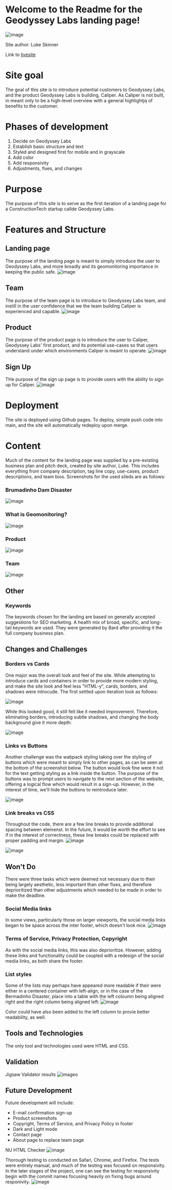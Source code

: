 # Welcome to the Readme for the Geodyssey Labs landing page!
![image](https://github.com/laskinner/geodyssay-labs-landing/assets/1858258/d3d74ee0-74a7-4ae7-868e-a4f5ffd211f7)

Site author: Luke Skinner

Link to [livesite](https://laskinner.github.io/geodyssay-labs-landing/)

# Site goal
The goal of this site is to introduce potential customers to Geodyssey Labs, and the product Geodyssey Labs is building, Caliper. As Caliper is not built, in meant only to be a high-level overview with a general highlightjq of benefits to the customer.

# Phases of development
1) Decide on Geodyssey Labs
2) Establish basic structure and text
3) Styled and designed first for mobile and in grayscale
4) Add color
5) Add responsivity
6) Adjustments, fixes, and changes

# Purpose
The purpose of this site is to serve as the first iteration of a landing page for a ConstructionTech startup callde Geodyssey Labs.

# Features and Structure

## Landing page
The purpose of the landing page is meant to simply introduce the user to Geodyssey Labs, and more broadly and its geomonitoring importance in keeping the public safe.
![image](https://github.com/laskinner/geodyssay-labs-landing/assets/1858258/c05d5853-b1d8-4d09-af1b-a62c282ee2f3)

## Team
The purpose of the team page is to introduce to Geodyssey Labs team, and instill in the user confidence that we the team building Caliper is experienced and capable.
![image](https://github.com/laskinner/geodyssay-labs-landing/assets/1858258/9ef24202-bd42-40c8-a41b-93ccc3bbc40c)

## Product
The purpose of the product page is to introduce the user to Caliper, Geodyssey Labs' first product, and its potential use-cases so that users understand under which environments Caliper is meant to operate.
![image](https://github.com/laskinner/geodyssay-labs-landing/assets/1858258/01d4969d-7571-4dc5-9497-96ec633d233f)

## Sign Up
THe purpose of the sign up page is to provide users with the ability to sign up for Caliper.
![image](https://github.com/laskinner/geodyssay-labs-landing/assets/1858258/3885cd5a-1e59-4971-a179-9e5487f9f1cc)

# Deployment
The site is deployed using Github pages. To deploy, simple push code into main, and the site will automatically redeploy upon merge.

# Content
Much of the content for the landing page was supplied by a pre-existing business plan and pitch deck, created by site author, Luke. This includes everything from company description, tag line copy, use-cases, product descriptions, and team bios. Screenshots for the used sileds are as follows:
### Brumadinho Dam Disaster
![image](https://github.com/laskinner/geodyssay-labs-landing/assets/1858258/33d37c74-aa94-4515-9d40-e4dc332320de)

### What is Geomonitoring?
![image](https://github.com/laskinner/geodyssay-labs-landing/assets/1858258/825e046c-c2b6-4957-942a-de43c8c38071)

### Product
![image](https://github.com/laskinner/geodyssay-labs-landing/assets/1858258/a6e07e6c-7712-4f0e-b61b-10c5a614879f)

### Team
![image](https://github.com/laskinner/geodyssay-labs-landing/assets/1858258/fe3455f0-4e91-4c61-86ff-5a1da72ed43c)


## Other
### Keywords
The keywords chosen for the landing are based on generally accepted suggestions for SEO marketing. A health mix of broad, specific, and long-tail keywords are used. They were generated by Bard after providing it the full company business plan.

## Changes and Challenges
### Borders vs Cards
One major was the overall look and feel of the site. While attempting to introduce cards and containers in order to provide more modern styling, and make the site look and feel less "HTML-y", cards, borders, and shadows were introcude. The first settled upon iteration look as follows:


![image](https://github.com/laskinner/geodyssay-labs-landing/assets/1858258/91b76eb2-b401-4411-8aa4-ede76a758991)


While this looked good, it still felt like it needed improvement. Therefore, eliminating borders, introducing subtle shadows, and changing the body background give it more depth:


![image](https://github.com/laskinner/geodyssay-labs-landing/assets/1858258/83ebe078-489c-497c-8d06-6a099349a47e)

### Links vs Buttons
Another challenge was the wabpack styling taking over the styling of buttons which were meant to simply link to other pages, as can be seen at the bottom of the screenshot below. The button would look fine were it not for the text getting styling as a link inside the button. The purpose of the buttons was to prompt users to navigate to the next section of the website, offering a logical flow which would result in a sign-up. However, in the interest of time, we'll hide the buttons to reintroduce later.


![image](https://github.com/laskinner/geodyssay-labs-landing/assets/1858258/d478013d-014e-4130-a993-948b859c5a57)

### Link breaks vs CSS
Throughout the code, there are a few line breaks to provide additional spacing between elemenst. In the future, it would be worth the effort to see if in the interest of correctness, these line breaks could be replaced with proper padding and margin.
![image](https://github.com/laskinner/geodyssay-labs-landing/assets/1858258/c2ceaf06-13cb-4763-9a91-3fbdd95f0bde)

![image](https://github.com/laskinner/geodyssay-labs-landing/assets/1858258/a01c36d8-f029-446e-9f5c-ad97a43e4d75)

## Won't Do
There were three tasks which were deemed not necessary due to their being largely aesthetic, less important than other fixes, and therefore deprioritized than other adjustments which needed to be made in order to make the deadline.

### Social Media links
In some views, particularly those on larger viewports, the social media links began to be space across the inter footer, which doesn't look nice.
![image](https://github.com/laskinner/geodyssay-labs-landing/assets/1858258/20dae4d5-5917-44ea-934f-e38fa3e325ba)

### Terms of Service, Privacy Protection, Copyright
As with the social media links, this was also deprioritize. However, adding these links and functionality could be coupled with a redesign of the social media links, as both share the footer.

### List styles
Some of the lists may perhaps have appeared more readable if their were either in a centered container with left-align, or in the case of the Bermadinho Disaster, place into a table with the left coloumn being aligned right and the right column being aligned left:
![image](https://github.com/laskinner/geodyssay-labs-landing/assets/1858258/513db0ea-0d25-420e-8767-4b19a73f9e63)

Color could have also been added to the left column to provie better readability, as well.

## Tools and Technologies
The only tool and technologies used were HTML and CSS.

## Validation
Jigsaw Validator results
![image](https://github.com/laskinner/geodyssay-labs-landing/assets/1858258/585fe692-5565-47e3-a866-1a7d203c942c)o

## Future Development
Future development will include:
- E-mail confirmation sign-up
- Product screenshots
- Copyright, Terms of Service, and Privacy Policy in footer
- Dark and Light mode
- Contact page
- About page to replace team page 

NU HTML Checker
![image](https://github.com/laskinner/geodyssay-labs-landing/assets/1858258/3da530d6-576f-4677-a2a9-e7bc20d90efb)

Thorough testing to conducted on Safari, Chrome, and Firefox. The tests were entirely manual, and much of the testing was focused on responsivity. In the later stages of the project, one can see the testing for responsivity begin with the commit names focusing heavily on fixing bugs around responivity.
![image](https://github.com/laskinner/geodyssay-labs-landing/assets/1858258/b9514cf6-9f53-4550-b894-8693efc628df)

